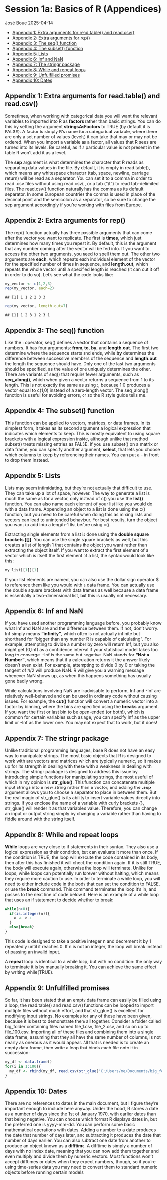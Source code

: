 Session 1a: Basics of R (Appendices)
================
José Boue
2025-04-14

- [Appendix 1: Extra arguments for read.table() and
  read.csv()](#appendix-1-extra-arguments-for-readtable-and-readcsv)
- [Appendix 2: Extra arguments for
  rep()](#appendix-2-extra-arguments-for-rep)
- [Appendix 3: The seq() function](#appendix-3-the-seq-function)
- [Appendix 4: The subset() function](#appendix-4-the-subset-function)
- [Appendix 5: Lists](#appendix-5-lists)
- [Appendix 6: Inf and NaN](#appendix-6-inf-and-nan)
- [Appendix 7: The stringr package](#appendix-7-the-stringr-package)
- [Appendix 8: While and repeat
  loops](#appendix-8-while-and-repeat-loops)
- [Appendix 9: Unfulfilled promises](#appendix-9-unfulfilled-promises)
- [Appendix 10: Dates](#appendix-10-dates)

## Appendix 1: Extra arguments for read.table() and read.csv()

Sometimes, when working with categorical data you will want the relevant
variables to imported into R as **factors** rather than basic strings.
You can do this by setting the argument **stringsAsFactors** to TRUE (by
default it is FALSE). A factor is simply R’s name for a categorical
variable, where there are only a set number of values (levels) it can
take that may or may not be ordered. When you import a variable as a
factor, all values that R sees are turned into its levels. Be careful,
as if a particular value is not present in the table R won’t add it as a
level.

The **sep** argument is what determines the character that R reads as
separating data values in the file. By default, it is empty in
read.table(), which means any whitespace character (tab, space, newline,
carriage return) will be read as a separator. You can set it to a comma
in order to read .csv files without using read.csv(), or a tab (“\t”) to
read tab-delimited files. The read.csv() function naturally has the
comma as its default separator. In some European countries the comma is
used in place of the decimal point and the semicolon as a separator, so
be sure to change the sep argument accordingly if you’re working with
files from Europe.

## Appendix 2: Extra arguments for rep()

The rep() function actually has three possible arguments that can come
after the vector you want to replicate. The first is **times**, which
just determines how many times you repeat it. By default, this is the
argument that any number coming after the vector will be fed into. If
you want to access the other two arguments, you need to spell them out.
The other two arguments are **each**, which repeats each individual
element of the vector for the specified number of times in sequence, and
**length.out**, which repeats the whole vector until a specified length
is reached (it can cut it off in order to do so). Let’s see what the
code looks like:

``` r
my_vector <- c(1,2,3)
rep(my_vector, each=2)
```

    ## [1] 1 1 2 2 3 3

``` r
rep(my_vector, length.out=7)
```

    ## [1] 1 2 3 1 2 3 1

## Appendix 3: The seq() function

Like the : operator, seq() defines a vector that contains a sequence of
numbers. It has four arguments: **from**, **to**, **by**, and
**length.out**. The first two determine where the sequence starts and
ends, while **by** determines the difference between successive members
of the sequence and **length.out** the length the sequence should have.
Only one of the last two arguments should be specified, as the value of
one uniquely determines the other. There are variants of seq() that
require fewer arguments, such as **seq_along()**, which when given a
vector returns a sequence from 1 to its length. This is not exactly the
same as using :, because 1:0 produces a vector equal to c(1,0) instead
of a zero-length vector. The seq_along() function is useful for avoiding
errors, or so the R style guide tells me.

## Appendix 4: The subset() function

This function can be applied to vectors, matrices, or data frames. In
its simplest form, it takes as its second argument a logical expression
that indicates which elements to keep. This is mostly equivalent to
using square brackets with a logical expression inside, although unlike
that method subset() treats missing entries as FALSE. If you use
subset() on a matrix or data frame, you can specify another argument,
**select**, that lets you choose which columns to keep by referencing
their names. You can put a - in front to drop them instead.

## Appendix 5: Lists

Lists may seem intimidating, but they’re not actually that difficult to
use. They can take up a lot of space, however. The way to generate a
list is much the same as for a vector, only instead of c() you use the
**list()** function. You can also name each element of your list like
you would do with a data frame. Appending an object to a list is done
using the c() function, but you need to be careful when doing this as
mixing lists and vectors can lead to unintended behaviour. For best
results, turn the object you want to add into a length-1 list before
using c().

Extracting single elements from a list is done using the **double square
brackets \[\[\]\]**. You can use the single square brackets as well, but
this creates a list of length 1 that contains the object you want rather
than extracting the object itself. If you want to extract the first
element of a vector which is itself the first element of a list, the
syntax would look like this:

``` r
my_list[[1]][1]
```

If your list elements are named, you can also use the dollar sign
operator \$ to reference them like you would with a data frame. You can
actually use the double square brackets with data frames as well because
a data frame is essentially a two-dimensional list, but this is usually
not necessary.

## Appendix 6: Inf and NaN

If you have used another programming language before, you probably know
what Inf and NaN are and the difference between them. If not, don’t
worry. Inf simply means **“infinity”**, which often is not actually
infinite but shorthand for “bigger than any number R is capable of
calculating”. For example, attempting to divide a number by zero will
return Inf, but you also might get (0,Inf) as a confidence interval if
your statistical model takes too long to converge. -Inf is the same but
negative. NaN stands for **“Not a Number”**, which means that if a
calculation returns it the answer likely doesn’t even exist. For
example, attempting to divide 0 by 0 or taking the tangent of $\pi/2$
will produce NaN. R will give you a warning message whenever NaN shows
up, as when this happens something has usually gone badly wrong.

While calculations involving NaN are inadvisable to perform, Inf and
-Inf are relatively well-behaved and can be used in ordinary code
without causing issues. For example, the **cut()** function will convert
a numeric vector into a factor by binning, where the bins are specified
using the **breaks** argument. If you want the first or last bin to be
open-ended (or both!), which is common for certain variables such as
age, you can specify Inf as the upper limit or -Inf as the lower one.
You may not expect that to work, but it does!

## Appendix 7: The stringr package

Unlike traditional programming languages, base R does not have an easy
way to manipulate strings. The most basic objects that R is designed to
work with are vectors and matrices which are typically numeric, so it
makes up for its strength in dealing with these with a weakness in
dealing with strings. The stringr package is designed to address this
issue by introducing simple functions for manipulating strings, the most
useful of which in my opinion is **str_glue()**. This function can
concatenate multiple input strings into a new string rather than a
vector, and adding the **.sep** argument allows you to choose a
separator to place in between them. But the real magic of str_glue() is
its ability to insert variable values directly into strings. If you
enclose the name of a variable with curly brackets {}, str_glue() will
render it as that variable’s value. Therefore, you can change an input
or output string simply by changing a variable rather than having to
fiddle around with the string itself.

## Appendix 8: While and repeat loops

**While** loops are very close to if statements in their syntax. They
also use a logical expression as their condition, but can evaluate it
more than once. If the condition is TRUE, the loop will execute the code
contained in its body, then after this has finished it will check the
condition again. If it is still TRUE, the body will execute again,
otherwise the loop will terminate. Unlike for loops, while loops can
potentially run forever without halting, which means they require more
caution to use. In order to terminate a while loop, you will need to
either include code in the body that can set the condition to FALSE, or
use the **break** command. This command terminates the loop it’s in, and
passes to the next line of code below it. Here is an example of a while
loop that uses an if statement to decide whether to break:

``` r
while(n>0){
  if(is.integer(n)){
    n <- n-1
  }
  else{break}
}
```

This code is designed to take a positive integer n and decrement it by 1
repeatedly until it reaches 0. If n is not an integer, the loop will
break instead of passing an invalid input.

A **repeat** loop is identical to a while loop, but with no condition:
the only way to terminate it is by manually breaking it. You can achieve
the same effect by writing while(TRUE).

## Appendix 9: Unfulfilled promises

So far, it has been stated that an empty data frame can easily be filled
using a loop, the read.table() and read.csv() functions can be looped to
import multiple files without much effort, and that str_glue() is
excellent for modifying input strings. No examples for any of these have
been given, because it is best to demonstrate them all together.
Consider a folder called big_folder containing files named file_1.csv,
file_2.csv, and so on up to file_100.csv. Importing all of these files
and combining them into a single data frame, assuming that they all have
the same number of columns, is not nearly as onerous as it would appear.
All that is needed is to create an empty data frame, then write a loop
that binds each file onto it in succession:

``` r
my_df <- data.frame()
for(i in 1:100){
  my_df <- rbind(my_df, read.csv(str_glue("C:/Users/me/Documents/big_folder/file_{i}.csv")))
}
```

## Appendix 10: Dates

There are no references to dates in the main document, but I figure
they’re important enough to include here anyway. Under the hood, R
stores a date as a number of days since the 1st of January 1970, with
earlier dates than that being negative. You can choose which format R
displays dates in, but the preferred one is yyyy-mm-dd. You can perform
some basic mathematical operations with dates. Adding a number to a date
produces the date that number of days later, and subtracting it produces
the date that number of days earlier. You can also subtract one date
from another to produce an object known as a **difftime**. A difftime is
simply a number of days with no index date, meaning that you can now add
them together and even multiply and divide them by numeric vectors. Most
functions won’t accept difftimes or dates when they expect numbers,
though, so if you’re using time-series data you may need to convert them
to standard numeric objects before running certain models.
